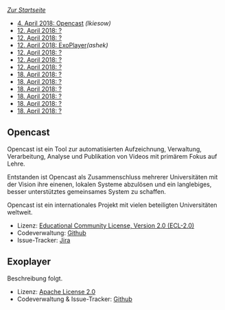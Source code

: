 ---
---

*[Zur Startseite](index.html)*

- [4. April 2018: Opencast](#opencast) *(lkiesow)*
- [12. April 2018: ?](#)
- [12. April 2018: ?](#)
- [12. April 2018: ExoPlayer](#exoplayer)*(ashek)*
- [12. April 2018: ?](#)
- [12. April 2018: ?](#)
- [12. April 2018: ?](#)
- [18. April 2018: ?](#)
- [18. April 2018: ?](#)
- [18. April 2018: ?](#)
- [18. April 2018: ?](#)
- [18. April 2018: ?](#)
- [18. April 2018: ?](#)


Opencast
--------
Opencast ist ein Tool zur automatisierten Aufzeichnung, Verwaltung, Verarbeitung, Analyse und Publikation von Videos mit primärem Fokus auf Lehre.

Entstanden ist Opencast als Zusammenschluss mehrerer Universitäten mit der Vision ihre einenen, lokalen Systeme abzulösen und ein langlebiges, besser unterstütztes gemeinsames System zu schaffen.

Opencast ist ein internationales Projekt mit vielen beteiligten Universitäten weltweit.

- Lizenz: [Educational Community License, Version 2.0 (ECL-2.0)
  ](https://github.com/opencast/opencast/blob/develop/LICENSE)
- Codeverwaltung: [Github](https://github.com/opencast/opencast)
- Issue-Tracker: [Jira](https://opencast.jira.com/secure/Dashboard.jspa)

Exoplayer
--------
Beschreibung folgt.
- Lizenz: [Apache License 2.0](https://github.com/google/ExoPlayer/blob/release-v2/LICENSE)
- Codeverwaltung & Issue-Tracker: [Github](https://github.com/google/ExoPlayer)

